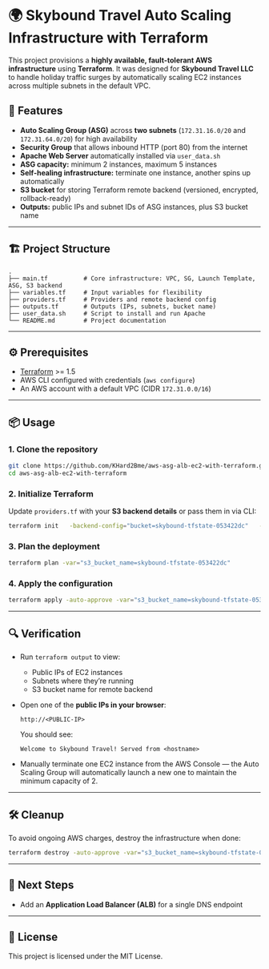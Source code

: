 # 🌍 Skybound Travel Auto Scaling Infrastructure with Terraform  

This project provisions a **highly available, fault-tolerant AWS infrastructure** using **Terraform**. It was designed for **Skybound Travel LLC** to handle holiday traffic surges by automatically scaling EC2 instances across multiple subnets in the default VPC.  

## 🚀 Features  

- **Auto Scaling Group (ASG)** across **two subnets** (`172.31.16.0/20` and `172.31.64.0/20`) for high availability  
- **Security Group** that allows inbound HTTP (port 80) from the internet  
- **Apache Web Server** automatically installed via `user_data.sh`  
- **ASG capacity:** minimum 2 instances, maximum 5 instances  
- **Self-healing infrastructure:** terminate one instance, another spins up automatically  
- **S3 bucket** for storing Terraform remote backend (versioned, encrypted, rollback-ready)  
- **Outputs:** public IPs and subnet IDs of ASG instances, plus S3 bucket name  

---

## 🏗️ Project Structure  

```
.
├── main.tf          # Core infrastructure: VPC, SG, Launch Template, ASG, S3 backend
├── variables.tf     # Input variables for flexibility
├── providers.tf     # Providers and remote backend config
├── outputs.tf       # Outputs (IPs, subnets, bucket name)
├── user_data.sh     # Script to install and run Apache
└── README.md        # Project documentation
```

---

## ⚙️ Prerequisites  

- [Terraform](https://developer.hashicorp.com/terraform/downloads) >= 1.5  
- AWS CLI configured with credentials (`aws configure`)  
- An AWS account with a default VPC (CIDR `172.31.0.0/16`)  

---

## 📦 Usage  

### 1. Clone the repository  
```bash
git clone https://github.com/KHard2Bme/aws-asg-alb-ec2-with-terraform.git
cd aws-asg-alb-ec2-with-terraform
```

### 2. Initialize Terraform  
Update `providers.tf` with your **S3 backend details** or pass them in via CLI:  
```bash
terraform init   -backend-config="bucket=skybound-tfstate-053422dc"   -backend-config="key=terraform/state.tfstate"   -backend-config="region=us-east-1"   -backend-config="encrypt=true"
```

### 3. Plan the deployment  
```bash
terraform plan -var="s3_bucket_name=skybound-tfstate-053422dc"
```

### 4. Apply the configuration  
```bash
terraform apply -auto-approve -var="s3_bucket_name=skybound-tfstate-053422dc"
```

---

## 🔍 Verification  

- Run `terraform output` to view:  
  - Public IPs of EC2 instances  
  - Subnets where they’re running  
  - S3 bucket name for remote backend  

- Open one of the **public IPs in your browser**:  
  ```
  http://<PUBLIC-IP>
  ```
  You should see:  
  ```
  Welcome to Skybound Travel! Served from <hostname>
  ```

- Manually terminate one EC2 instance from the AWS Console — the Auto Scaling Group will automatically launch a new one to maintain the minimum capacity of 2.  

---

## 🛠️ Cleanup  

To avoid ongoing AWS charges, destroy the infrastructure when done:  
```bash
terraform destroy -auto-approve -var="s3_bucket_name=skybound-tfstate-053422dc"
```

---

## 📌 Next Steps  

- Add an **Application Load Balancer (ALB)** for a single DNS endpoint  

---

## 📖 License  

This project is licensed under the MIT License.  

